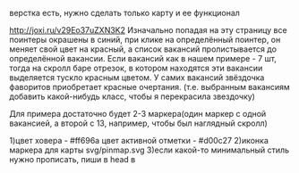 

верстка есть, нужно сделать только карту и ее функционал

http://joxi.ru/v29Eo37uZXN3K2
Изначально попадая на эту страницу все поинтеры окрашены в синий, при клике на определённый поинтер, он меняет свой 
цвет на красный, а список вакансий пролистывается до определённой вакансии. Если вакансий как в нашем примере - 7 шт, 
тогда на скролл баре отрезок, в котором находятся эти вакансии выделяется тускло красным цветом.
У самих вакансий звёздочка фаворитов приобретает красные очертания. (т.е. выбранным вакансиям добавить какой-нибудь 
класс, чтобы я перекрасила звездочку)

Для примера достаточно будет 2-3 маркера(один маркер с одной вакансией, а второй с 13, например, чтобы был наглядный 
скролл)

1)цвет ховера - #ff696a
цвет активной отметки - #d00c27
2)иконка маркера для карты svg/pinmap.svg
3)если какой-то минимальный стиль нужно прописать, пиши в head в <style>, потом сами перенесут в css


Загрузка страницы:
получить состояние формы поиска
загрузить вакансии по критериям, отобразить их в каталоге слева
инициализировать карту, отобразить кластер

в процессе работы страницы:
при изменении критериев (либо по кнопке поиска, либо по изменению полей)
загружать ajax вакансии по критериям, отображать их в каталоге слева
перерисовать кластер с вакансиями

варианты:
1) вакансии группировать по кластерам.
при нажатии на маркер, кластер в каталоге подсвечивать
2) не группировать.
при нажатии на маркер, подсвечивать вакансии,
сортировать их? перемещать в одну группу?

проблема:
инициализация карты должна быть после того, как jquery.ready,
туда надо перенести загрузку данных!
https://toster.ru/q/5322

Прорисовка маркеров svg - нужно добавить круг и менять цвет маркера



Изменение цвета цифры в иконке на красный.
Сохранять где-то эту иконку *или ее идентификатор)
для того, чтобы при клике на другой, восстанавливать в нем цвет.
Также, при клике надо подсвечивать и скроллить левый каталог с вакансиями
Но! непонятно как показать список вакансий кластера? 

https://osvaldas.info/lazy-loading-google-maps
http://jsfiddle.net/ttLu41ok/128
https://stackoverflow.com/questions/24413766/how-to-use-svg-markers-in-google-maps-api-v3
https://stackoverflow.com/questions/21227683/how-to-align-the-number-in-markerclusterer-icon
http://qaru.site/questions/178513/how-to-get-all-visible-markers-on-current-zoom-level
https://hpneo.dev/gmaps/examples.html
